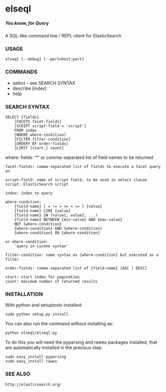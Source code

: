 elseql
======
##### You know, for Query
A SQL-like command line / REPL client for ElasticSearch

### USAGE

    elseql [--debug] [--port=host:port] 

### COMMANDS

* select - see SEARCH SYNTAX
* describe [index]
* help

### SEARCH SYNTAX

    SELECT {fields}
        [FACETS facet-fields]
        [SCRIPT script-field = 'script']
        FROM index
        [WHERE where-condition]
        [FILTER filter-condition]
        [ORDERY BY order-fields]
        [LIMIT [start,] count]

where:
    fields: '*' or comma-separated list of field names to be returned

    facet-fields: comma-separated list of fields to execute a facet query on

    script-field: name of script field, to be used in select clause
    script: ElasticSearch script

    index: index to query

    where-condition:
        {field-name} [ = != > >= < <= ] {value}
        {field-name} LIKE {value}
        {field-name} IN (value1, value2, ...)
        {field-name} BETWEEN {min-value} AND {max-value}
        NOT {where-condition}
        {where-condition} AND {where-condition}
        {where-condition} OR {where-condition}

    or where-condition:
        'query in Lucene syntax'

    filter-condition: same syntax as {where-condition} but executed as a filter

    order-fields: comma-separated list of {field-name} [ASC | DESC]

    start: start index for pagination
    count: maximum number of returned results

### INSTALLATION

With python and setuptools installed:

	sudo python setup.py install

You can also run the command without installing as:

	python elseql/elseql.py

To do this you will need the pyparsing and rawes packages installed, that are automatically installed in the previous step.

	sudo easy_install pyparsing
	sudo easy_install rawes

### SEE ALSO

    http://elasticsearch.org/
